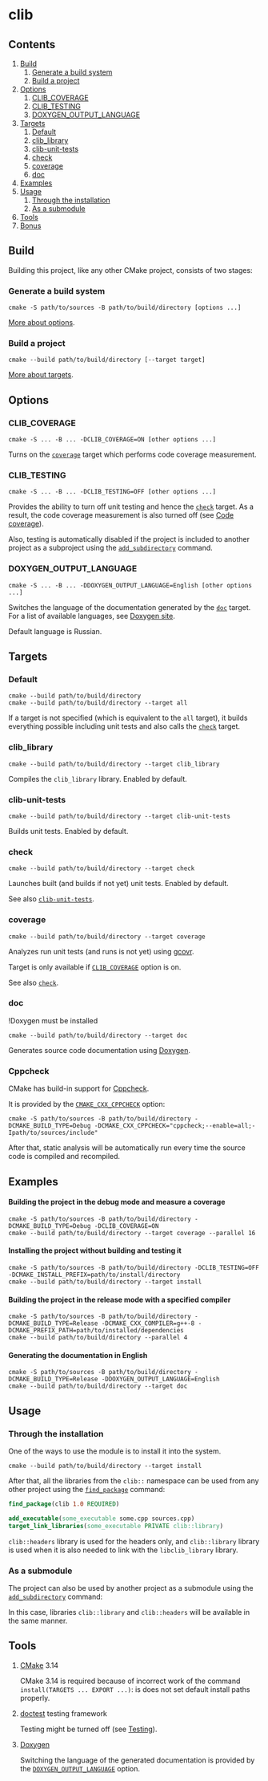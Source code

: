 # clib

Contents
--------

1.  [Build](#build)
    1.  [Generate a build system](#generate-a-build-system)
    2.  [Build a project](#build-a-project)
2.  [Options](#options)
    1.  [CLIB_COVERAGE](#CLIB_COVERAGE)
    2.  [CLIB_TESTING](#CLIB_TESTING)
    3.  [DOXYGEN_OUTPUT_LANGUAGE](#DOXYGEN_OUTPUT_LANGUAGE)
3.  [Targets](#targets)
    1.  [Default](#default)
    2.  [clib_library](#clib_library)
    3.  [clib-unit-tests](#clib-unit-tests)
    4.  [check](#check)
    5.  [coverage](#coverage)
    6.  [doc](#doc)
4.  [Examples](#examples)
5.  [Usage](#usage)
    1.  [Through the installation](#through-the-installation)
    2.  [As a submodule](#as-a-submodule)
6.  [Tools](#tools)
7.  [Bonus](#bonus)

Build
-----

Building this project, like any other CMake project, consists of two stages:

### Generate a build system

```shell
cmake -S path/to/sources -B path/to/build/directory [options ...]
```

[More about options](#options).

### Build a project

```shell
cmake --build path/to/build/directory [--target target]
```

[More about targets](#targets).

Options
-------

### CLIB_COVERAGE

```shell
cmake -S ... -B ... -DCLIB_COVERAGE=ON [other options ...]
```

Turns on the [`coverage`](#coverage) target which performs code coverage measurement.

### CLIB_TESTING

```shell
cmake -S ... -B ... -DCLIB_TESTING=OFF [other options ...]
```

Provides the ability to turn off unit testing and hence the [`check`](#check) target. As a result, the code coverage measurement is also turned off (see [Code coverage](#CLIB_COVERAGE)).

Also, testing is automatically disabled if the project is included to another project as a subproject using the [`add_subdirectory`](https://cmake.org/cmake/help/v3.14/command/add_subdirectory.html) command.

### DOXYGEN_OUTPUT_LANGUAGE

```shell
cmake -S ... -B ... -DDOXYGEN_OUTPUT_LANGUAGE=English [other options ...]
```

Switches the language of the documentation generated by the [`doc`](#doc) target. For a list of available languages, see [Doxygen site](http://www.doxygen.nl/manual/config.html#cfg_output_language).

Default language is Russian.

Targets
-------

### Default

```shell
cmake --build path/to/build/directory
cmake --build path/to/build/directory --target all
```

If a target is not specified (which is equivalent to the `all` target), it builds everything possible including unit tests and also calls the [`check`](#check) target.

### clib_library

```shell
cmake --build path/to/build/directory --target clib_library
```

Compiles the `clib_library` library. Enabled by default.

### clib-unit-tests

```shell
cmake --build path/to/build/directory --target clib-unit-tests
```

Builds unit tests. Enabled by default.

### check

```shell
cmake --build path/to/build/directory --target check
```

Launches built (and builds if not yet) unit tests. Enabled by default.

See also [`clib-unit-tests`](#clib-unit-tests).

### coverage

```shell
cmake --build path/to/build/directory --target coverage
```

Analyzes run unit tests (and runs is not yet) using [gcovr](https://gcovr.com).

Target is only available if [`CLIB_COVERAGE`](#CLIB_COVERAGE) option is on.

See also [`check`](#check).

### doc

!Doxygen must be installed 

```shell
cmake --build path/to/build/directory --target doc
```

Generates source code documentation using [Doxygen](http://doxygen.nl).


### Cppcheck

CMake has build-in support for [Cppcheck](http://cppcheck.sourceforge.net).

It is provided by the [`CMAKE_CXX_CPPCHECK`](https://cmake.org/cmake/help/v3.14/variable/CMAKE_LANG_CPPCHECK.html#variable:CMAKE_<LANG>_CPPCHECK) option:

```shell
cmake -S path/to/sources -B path/to/build/directory -DCMAKE_BUILD_TYPE=Debug -DCMAKE_CXX_CPPCHECK="cppcheck;--enable=all;-Ipath/to/sources/include"
```

After that, static analysis will be automatically run every time the source code is compiled and recompiled.


Examples
--------

#### Building the project in the debug mode and measure a coverage

```shell
cmake -S path/to/sources -B path/to/build/directory -DCMAKE_BUILD_TYPE=Debug -DCLIB_COVERAGE=ON
cmake --build path/to/build/directory --target coverage --parallel 16
```

#### Installing the project without building and testing it

```shell
cmake -S path/to/sources -B path/to/build/directory -DCLIB_TESTING=OFF -DCMAKE_INSTALL_PREFIX=path/to/install/directory
cmake --build path/to/build/directory --target install
```

#### Building the project in the release mode with a specified compiler

```shell
cmake -S path/to/sources -B path/to/build/directory -DCMAKE_BUILD_TYPE=Release -DCMAKE_CXX_COMPILER=g++-8 -DCMAKE_PREFIX_PATH=path/to/installed/dependencies
cmake --build path/to/build/directory --parallel 4
```

#### Generating the documentation in English

```shell
cmake -S path/to/sources -B path/to/build/directory -DCMAKE_BUILD_TYPE=Release -DDOXYGEN_OUTPUT_LANGUAGE=English
cmake --build path/to/build/directory --target doc
```

Usage
-----

### Through the installation

One of the ways to use the module is to install it into the system.

```shell
cmake --build path/to/build/directory --target install
```

After that, all the libraries from the `clib::` namespace can be used from any other project using the [`find_package`](https://cmake.org/cmake/help/v3.14/command/find_package.html) command:

```cmake
find_package(clib 1.0 REQUIRED)

add_executable(some_executable some.cpp sources.cpp)
target_link_libraries(some_executable PRIVATE clib::library)
```

`clib::headers` library is used for the headers only, and `clib::library` library is used when it is also needed to link with the `libclib_library` library.

### As a submodule

The project can also be used by another project as a submodule using the [`add_subdirectory`](https://cmake.org/cmake/help/v3.14/command/add_subdirectory.html) command:

In this case, libraries `clib::library` and `clib::headers` will be available in the same manner.

Tools
-----

1.  [CMake](https://cmake.org) 3.14

    CMake 3.14 is required because of incorrect work of the command `install(TARGETS ... EXPORT ...)`: is does not set default install paths properly.

2.  [doctest](https://github.com/onqtam/doctest) testing framework

    Testing might be turned off (see [Testing](#CLIB_TESTING)).

3.  [Doxygen](http://doxygen.nl)

    Switching the language of the generated documentation is provided by the [`DOXYGEN_OUTPUT_LANGUAGE`](#DOXYGEN_OUTPUT_LANGUAGE) option.

